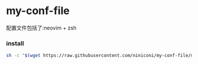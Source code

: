 # my-conf-file

配置文件包括了:neovim + zsh

### install

```bash
sh -c "$(wget https://raw.githubusercontent.com/niniconi/my-conf-file/master/install.sh -O -)"
```
